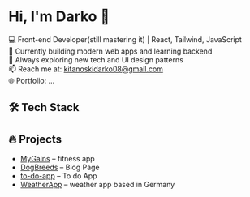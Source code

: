 

# Hi, I'm Darko 👋

💻 Front-end Developer(still mastering it) | React, Tailwind, JavaScript  
🎯 Currently building modern web apps and learning backend  
🌱 Always exploring new tech and UI design patterns  
📫 Reach me at: kitanoskidarko08@gmail.com  
🌐 Portfolio: ...

## 🛠️ Tech Stack


## 🔥 Projects
- [MyGains](https://github.com/Darko-Dev1/mygains) – fitness app
- [DogBreeds](https://dog-breeds-opal.vercel.app/) – Blog Page
- [to-do-app](https://to-do-app-react-2981.vercel.app/) – To do App
- [WeatherApp]([https://github.com/Darko-Dev1/mygains](https://darko-dev1.github.io/weatherApp/)) – weather app based in Germany
  


